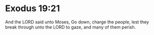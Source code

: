 # Exodus 19:21

And the LORD said unto Moses, Go down, charge the people, lest they break through unto the LORD to gaze, and many of them perish.